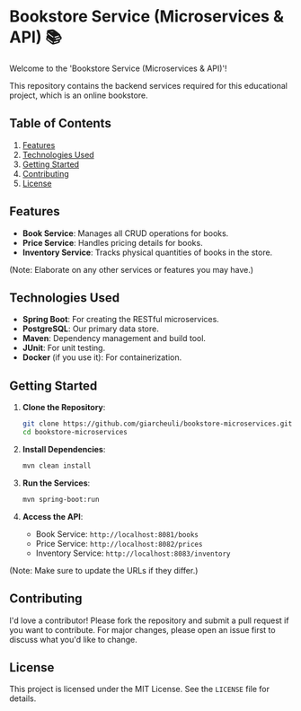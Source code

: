 

# Bookstore Service (Microservices & API) 📚

Welcome to the 'Bookstore Service (Microservices & API)'! 

This repository contains the backend services required for this educational project, which is an online bookstore.

## Table of Contents

1. [Features](#features)
2. [Technologies Used](#technologies-used)
3. [Getting Started](#getting-started)
4. [Contributing](#contributing)
5. [License](#license)

## Features

- **Book Service**: Manages all CRUD operations for books.
- **Price Service**: Handles pricing details for books.
- **Inventory Service**: Tracks physical quantities of books in the store.

(Note: Elaborate on any other services or features you may have.)

## Technologies Used

- **Spring Boot**: For creating the RESTful microservices.
- **PostgreSQL**: Our primary data store.
- **Maven**: Dependency management and build tool.
- **JUnit**: For unit testing.
- **Docker** (if you use it): For containerization.

## Getting Started

1. **Clone the Repository**:
    ```bash
    git clone https://github.com/giarcheuli/bookstore-microservices.git
    cd bookstore-microservices
    ```

2. **Install Dependencies**:
    ```bash
    mvn clean install
    ```

3. **Run the Services**:
    ```bash
    mvn spring-boot:run
    ```

4. **Access the API**:
   - Book Service: `http://localhost:8081/books`
   - Price Service: `http://localhost:8082/prices`
   - Inventory Service: `http://localhost:8083/inventory`
   
(Note: Make sure to update the URLs if they differ.)

## Contributing

I'd love a contributor! Please fork the repository and submit a pull request if you want to contribute. For major changes, please open an issue first to discuss what you'd like to change.

## License

This project is licensed under the MIT License. See the `LICENSE` file for details.

